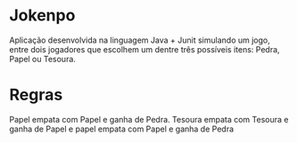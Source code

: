 # Jokenpo
Aplicação desenvolvida na linguagem Java + Junit simulando um jogo, entre dois jogadores que escolhem um dentre três possíveis itens: Pedra, Papel ou Tesoura.

# Regras
Papel empata com Papel e ganha de Pedra.
Tesoura empata com Tesoura e ganha de Papel e papel empata com Papel e ganha de Pedra

